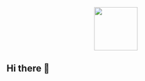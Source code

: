 <div id="header" align="center">
  <img src="https://github.com/user-attachments/assets/9c8e8607-c82d-4951-811d-69e7b5715a80" width="100"/>
</div>

## Hi there 👋
